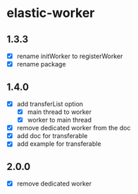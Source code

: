 # elastic-worker

## 1.3.3

- [x] rename initWorker to registerWorker
- [x] rename package

## 1.4.0

- [x] add transferList option
  - [x] main thread to worker
  - [x] worker to main thread
- [x] remove dedicated worker from the doc
- [x] add doc for transferable
- [x] add example for transferable

## 2.0.0

- [x] remove dedicated worker
